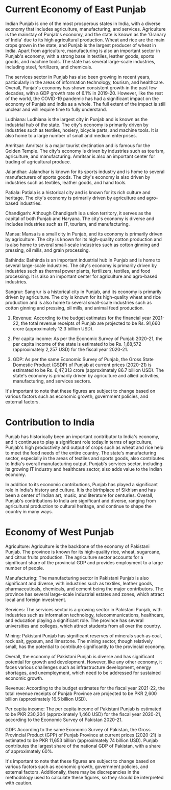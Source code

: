 Current Economy of East Punjab
==============================

Indian Punjab is one of the most prosperous states in India, with a diverse economy that includes agriculture, manufacturing, and services.
Agriculture is the mainstay of Punjab's economy, and the state is known as the 'Granary of India' due to its high agricultural production.
Wheat and rice are the main crops grown in the state, and Punjab is the largest producer of wheat in India. Apart from agriculture, manufacturing
is also an important sector in Punjab's economy, with a strong base in textiles, leather goods, sports goods, and machine tools. The state has
several large-scale industries, including steel, fertilizers, and chemicals.

The services sector in Punjab has also been growing in recent years, particularly in the areas of information technology, tourism, and healthcare.
Overall, Punjab's economy has shown consistent growth in the past few decades, with a GDP growth rate of 6.1% in 2019-20. However, like the rest
of the world, the COVID-19 pandemic has had a significant impact on the economy of Punjab and India as a whole. The full extent of the impact is
still unclear and will require time to fully understand.

Ludhiana: Ludhiana is the largest city in Punjab and is known as the industrial hub of the state. The city's economy is primarily driven by industries
such as textiles, hosiery, bicycle parts, and machine tools. It is also home to a large number of small and medium enterprises.

Amritsar: Amritsar is a major tourist destination and is famous for the Golden Temple. The city's economy is driven by industries such as tourism,
agriculture, and manufacturing. Amritsar is also an important center for trading of agricultural produce.

Jalandhar: Jalandhar is known for its sports industry and is home to several manufacturers of sports goods. The city's economy is also driven by
industries such as textiles, leather goods, and hand tools.

Patiala: Patiala is a historical city and is known for its rich culture and heritage. The city's economy is primarily driven by agriculture and
agro-based industries.

Chandigarh: Although Chandigarh is a union territory, it serves as the capital of both Punjab and Haryana. The city's economy is diverse and includes
industries such as IT, tourism, and manufacturing.

Mansa: Mansa is a small city in Punjab, and its economy is primarily driven by agriculture. The city is known for its high-quality cotton production
and is also home to several small-scale industries such as cotton ginning and pressing, oil mills, and grain processing.

Bathinda: Bathinda is an important industrial hub in Punjab and is home to several large-scale industries. The city's economy is primarily driven by
industries such as thermal power plants, fertilizers, textiles, and food processing. It is also an important center for agriculture and agro-based industries.

Sangrur: Sangrur is a historical city in Punjab, and its economy is primarily driven by agriculture. The city is known for its high-quality wheat and
rice production and is also home to several small-scale industries such as cotton ginning and pressing, oil mills, and animal feed production.

1. Revenue: According to the budget estimates for the financial year 2021-22, the total revenue receipts of Punjab are projected to be Rs. 91,660 crore
(approximately 12.3 billion USD).

2. Per capita income: As per the Economic Survey of Punjab 2020-21, the per capita income of the state is estimated to be Rs. 1,68,572 (approximately 2,257 USD)
for the fiscal year 2020-21.

3. GDP: As per the same Economic Survey of Punjab, the Gross State Domestic Product (GSDP) of Punjab at current prices (2020-21) is estimated to be
Rs. 6,47,313 crore (approximately 86.7 billion USD). The state's economy is primarily driven by agriculture and allied activities, manufacturing, and
services sectors.

It's important to note that these figures are subject to change based on various factors such as economic growth, government policies, and external factors.


Contribution to India
=====================
Punjab has historically been an important contributor to India's economy, and it continues to play a significant role today.In terms of agriculture,
Punjab's high productivity and output of crops such as wheat and rice help to meet the food needs of the entire country. The state's manufacturing
sector, especially in the areas of textiles and sports goods, also contributes to India's overall manufacturing output. Punjab's services sector,
including its growing IT industry and healthcare sector, also adds value to the Indian economy.

In addition to its economic contributions, Punjab has played a significant role in India's history and culture. It is the birthplace of Sikhism and
has been a center of Indian art, music, and literature for centuries. Overall, Punjab's contributions to India are significant and diverse, ranging
from agricultural production to cultural heritage, and continue to shape the country in many ways.

Economy of West Punjab
======================

Agriculture: Agriculture is the backbone of the economy of Pakistani Punjab. The province is known for its high-quality rice, wheat, sugarcane, and
citrus fruits production. The agriculture sector accounts for a significant share of the provincial GDP and provides employment to a large number of
people.

Manufacturing: The manufacturing sector in Pakistani Punjab is also significant and diverse, with industries such as textiles, leather goods, pharmaceuticals,
chemicals, and cement being the major contributors. The province has several large-scale industrial estates and zones, which attract local and foreign investment.

Services: The services sector is a growing sector in Pakistani Punjab, with industries such as information technology, telecommunications, healthcare, and
education playing a significant role. The province has several universities and colleges, which attract students from all over the country.

Mining: Pakistani Punjab has significant reserves of minerals such as coal, rock salt, gypsum, and limestone. The mining sector, though relatively small,
has the potential to contribute significantly to the provincial economy.

Overall, the economy of Pakistani Punjab is diverse and has significant potential for growth and development. However, like any other economy, it faces
various challenges such as infrastructure development, energy shortages, and unemployment, which need to be addressed for sustained economic growth.

Revenue: According to the budget estimates for the fiscal year 2021-22, the total revenue receipts of Punjab Province are projected to be PKR 2,600 billion
(approximately 16.5 billion USD).

Per capita income: The per capita income of Pakistani Punjab is estimated to be PKR 230,204 (approximately 1,460 USD) for the fiscal year 2020-21, according
to the Economic Survey of Pakistan 2020-21.

GDP: According to the same Economic Survey of Pakistan, the Gross Provincial Product (GPP) of Punjab Province at current prices (2020-21) is estimated to be
PKR 11,653 billion (approximately 74 billion USD). Punjab contributes the largest share of the national GDP of Pakistan, with a share of approximately 60%.

It's important to note that these figures are subject to change based on various factors such as economic growth, government policies, and external factors.
Additionally, there may be discrepancies in the methodology used to calculate these figures, so they should be interpreted with caution.
